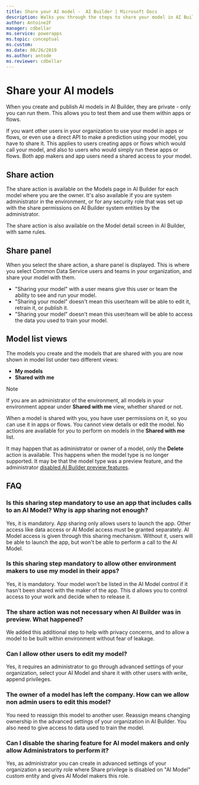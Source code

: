 ```yaml
---
title: Share your AI model -  AI Builder | Microsoft Docs
description: Walks you through the steps to share your model in AI Builder.
author: Antoine2F
manager: cdbellar
ms.service: powerapps
ms.topic: conceptual
ms.custom: 
ms.date: 08/26/2019
ms.author: antode
ms.reviewer: cdbellar
---
```


# Share your AI models

When you create and publish AI  models in AI Builder, they are private - only you can run them. This allows you to test them and use them within apps or flows.

If you want other users in your organization to use your model in apps or flows, or even use a direct API to make a prediction using your model, you have to share it. This applies to users creating apps or flows which would call your model, and also to users who would simply run these apps or flows. Both app makers and app users need a shared access to your model.

## Share action

The share action is available on the Models page in AI Builder for each model where you are the owner. It's also available if you are system administrator in the environment, or for any security role that was set up with the share permissions on AI Builder system entities by the administrator.

The share action is also available on the Model detail screen in AI Builder, with same rules.

## Share panel

When you select the share action, a share panel is displayed. This is where you select Common Data Service users and teams in your organization, and share your model with them.

- "Sharing your model" with a user means give this user or team the ability to see and run your model.
- "Sharing your model" doesn't mean this user/team will be able to edit it, retrain it, or publish it.
- "Sharing your model" doesn't mean this user/team will be able to access the data you used to train your model.

## Model list views

The models you create and the models that are shared with you are now shown in model list under two different views:

- **My models**
- **Shared with me**

 > [!NOTE]
 > If you are an administrator of the environment,  all models in your environment appear under **Shared with me** view, whether shared or not.

When a model is shared with you, you have user permissions on it, so you can use it in apps or flows. You cannot view details or edit the model. No actions are available for you to perform on models in the **Shared with me** list.

It may happen that as administrator or owner of a model, only the **Delete** action is available.  This happens when the model type is no longer supported.  It may be that the model type was a preview feature,  and the administrator [disabled AI Builder preview features](administer.md#enable-or-disable-ai-builder-preview-features).

## FAQ

### Is this sharing step mandatory to use an app that includes calls to an AI Model? Why is app sharing not enough?

Yes, it is mandatory. App sharing only allows users to launch the app. Other access like data access or AI Model access must be granted separately. AI Model access is given through this sharing mechanism. Without it, users will be able to launch the app, but won't be able to perform a call to the AI Model.

### Is this sharing step mandatory to allow other environment makers to use my model in their apps?

Yes, it is mandatory. Your model won't be listed in the AI Model control if it hasn't been shared with the maker of the app. This d allows you to control access to your work and decide when to release it.

### The share action was not necessary when AI Builder was in preview. What happened?

We added this additional step to help with privacy concerns, and to allow a model to be built within environment without fear of leakage.

### Can I allow other users to edit my model?
 
 Yes, it requires an administrator to go through advanced settings of your organization, select your AI Model and share it with other users with write, append privileges.

### The owner of a model has left the company. How can we allow non admin users to edit this model?

 You need to reassign this model to another user. Reassign means changing ownership in the advanced settings of your organization in AI Builder.  You also need to give  access to data used to train the model.

### Can I disable the sharing feature for AI model makers and only allow Administrators to perform it?

Yes, as administrator you can create in advanced settings of your organization a security role where Share privilege is disabled on "AI Model" custom entity and gives AI Model makers this role.
